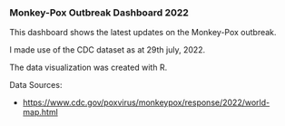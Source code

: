 ### Monkey-Pox Outbreak Dashboard 2022

This dashboard shows the latest updates on the Monkey-Pox outbreak.

I made use of the CDC dataset as at 29th july, 2022. 

The data visualization was created with R.

Data Sources:

* https://www.cdc.gov/poxvirus/monkeypox/response/2022/world-map.html
